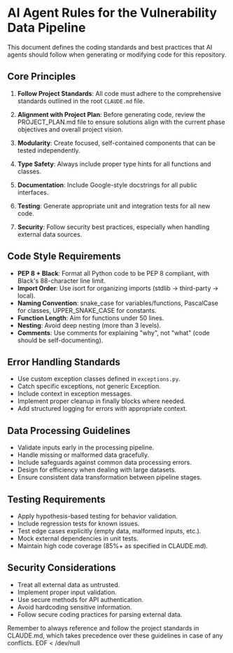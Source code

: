 # AI Agent Rules for the Vulnerability Data Pipeline

This document defines the coding standards and best practices that AI agents should follow when generating or modifying code for this repository.

## Core Principles

1. **Follow Project Standards**: All code must adhere to the comprehensive standards outlined in the root `CLAUDE.md` file.

2. **Alignment with Project Plan**: Before generating code, review the PROJECT_PLAN.md file to ensure solutions align with the current phase objectives and overall project vision.

3. **Modularity**: Create focused, self-contained components that can be tested independently.

4. **Type Safety**: Always include proper type hints for all functions and classes.

5. **Documentation**: Include Google-style docstrings for all public interfaces.

6. **Testing**: Generate appropriate unit and integration tests for all new code.

7. **Security**: Follow security best practices, especially when handling external data sources.

## Code Style Requirements

- **PEP 8 + Black**: Format all Python code to be PEP 8 compliant, with Black's 88-character line limit.
- **Import Order**: Use isort for organizing imports (stdlib → third-party → local).
- **Naming Convention**: snake_case for variables/functions, PascalCase for classes, UPPER_SNAKE_CASE for constants.
- **Function Length**: Aim for functions under 50 lines.
- **Nesting**: Avoid deep nesting (more than 3 levels).
- **Comments**: Use comments for explaining "why", not "what" (code should be self-documenting).

## Error Handling Standards

- Use custom exception classes defined in `exceptions.py`.
- Catch specific exceptions, not generic Exception.
- Include context in exception messages.
- Implement proper cleanup in finally blocks where needed.
- Add structured logging for errors with appropriate context.

## Data Processing Guidelines

- Validate inputs early in the processing pipeline.
- Handle missing or malformed data gracefully.
- Include safeguards against common data processing errors.
- Design for efficiency when dealing with large datasets.
- Ensure consistent data transformation between pipeline stages.

## Testing Requirements

- Apply hypothesis-based testing for behavior validation.
- Include regression tests for known issues.
- Test edge cases explicitly (empty data, malformed inputs, etc.).
- Mock external dependencies in unit tests.
- Maintain high code coverage (85%+ as specified in CLAUDE.md).

## Security Considerations

- Treat all external data as untrusted.
- Implement proper input validation.
- Use secure methods for API authentication.
- Avoid hardcoding sensitive information.
- Follow secure coding practices for parsing external data.

Remember to always reference and follow the project standards in CLAUDE.md, which takes precedence over these guidelines in case of any conflicts.
EOF < /dev/null
